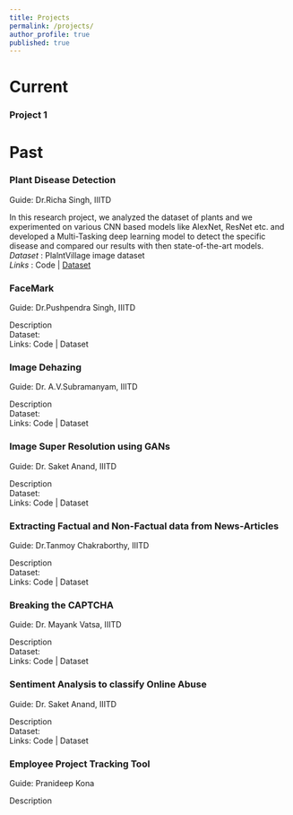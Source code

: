 ```yaml
---
title: Projects
permalink: /projects/
author_profile: true
published: true
---
```


# Current

### Project 1



# Past

### Plant Disease Detection
Guide: Dr.Richa Singh, IIITD

In this research project, we analyzed the dataset of plants and we experimented on various CNN based models like AlexNet, ResNet etc. and developed a Multi-Tasking deep learning model to detect the specific disease and compared our results with then state-of-the-art models.<br>
_Dataset_ : PlalntVillage image dataset<br>
_Links_ : Code | [Dataset](https://plantvillage.psu.edu/)



### FaceMark
Guide: Dr.Pushpendra Singh, IIITD

Description<br>
Dataset:<br>
Links: Code | Dataset

### Image Dehazing
Guide: Dr. A.V.Subramanyam, IIITD

Description<br>
Dataset:<br>
Links: Code | Dataset

### Image Super Resolution using GANs
Guide: Dr. Saket Anand, IIITD

Description<br>
Dataset:<br>
Links: Code | Dataset

### Extracting Factual and Non-Factual data from News-Articles
Guide: Dr.Tanmoy Chakraborthy, IIITD

Description<br>
Dataset:<br>
Links: Code | Dataset

### Breaking the CAPTCHA
Guide: Dr. Mayank Vatsa, IIITD

Description<br>
Dataset:<br>
Links: Code | Dataset

### Sentiment Analysis to classify Online Abuse
Guide: Dr. Saket Anand, IIITD

Description<br>
Dataset:<br>
Links: Code | Dataset

### Employee Project Tracking Tool
Guide: Pranideep Kona

Description<br>
